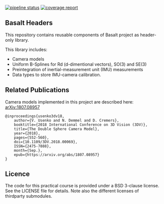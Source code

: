 [![pipeline status](https://gitlab.com/VladyslavUsenko/basalt-headers/badges/master/pipeline.svg)](https://gitlab.com/VladyslavUsenko/basalt-headers/commits/master)
[![coverage report](https://gitlab.com/VladyslavUsenko/basalt-headers/badges/master/coverage.svg)](https://gitlab.com/VladyslavUsenko/basalt-headers/commits/master)

## Basalt Headers
This repository contains reusable components of Basalt project as header-only library.

This library includes:
* Camera models
* Uniform B-Splines for Rd (d-dimentional vectors), SO(3) and SE(3)
* Preintegration of inertial-measurement unit (IMU) measurements
* Data types to store IMU-camera calibration.


## Related Publications
Camera models implemented in this project are described here: [arXiv:1807.08957](https://arxiv.org/abs/1807.08957)
```
@inproceedings{usenko3dv18, 
    author={V. Usenko and N. Demmel and D. Cremers}, 
    booktitle={2018 International Conference on 3D Vision (3DV)}, 
    title={The Double Sphere Camera Model}, 
    year={2018},
    pages={552-560}, 
    doi={10.1109/3DV.2018.00069}, 
    ISSN={2475-7888}, 
    month={Sep.},
    epub={https://arxiv.org/abs/1807.08957}
}
```

## Licence

The code for this practical course is provided under a BSD 3-clause license. See the LICENSE file for details.
Note also the different licenses of thirdparty submodules.